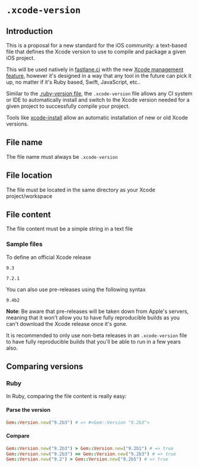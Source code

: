 # `.xcode-version`

## Introduction

This is a proposal for a new standard for the iOS community: a text-based file that defines the Xcode version to use to compile and package a given iOS project.

This will be used natively in [fastlane.ci](https://fastlane.ci) with the new [Xcode management feature](https://github.com/fastlane/ci/pull/819), however it's designed in a way that any tool in the future can pick it up, no matter if it's Ruby based, Swift, JavaScript, etc.. 

Similar to the [.ruby-version file](https://en.wikipedia.org/wiki/Ruby_Version_Manager), the `.xcode-version` file allows any CI system or IDE to automatically install and switch to the Xcode version needed for a given project to successfully compile your project.

Tools like [xcode-install](https://github.com/krausefx/xcode-install) allow an automatic installation of new or old Xcode versions.

## File name

The file name must always be `.xcode-version`

## File location

The file must be located in the same directory as your Xcode project/workspace

## File content

The file content must be a simple string in a text file

### Sample files

To define an official Xcode release

```
9.3
```

```
7.2.1
```

You can also use pre-releases using the following syntax

```
9.4b2
```

**Note**: Be aware that pre-releases will be taken down from Apple's servers, meaning that it won't allow you to have fully reproducible builds as you can't download the Xcode release once it's gone.

It is recommended to only use non-beta releases in an `.xcode-version` file to have fully reproducible builds that you'll be able to run in a few years also.

## Comparing versions

### Ruby

In Ruby, comparing the file content is really easy:

#### Parse the version

```ruby
Gem::Version.new("9.2b3") # => #<Gem::Version "9.2b3">
```

#### Compare

```ruby
Gem::Version.new("9.2b3") > Gem::Version.new("9.2b1") # => true
Gem::Version.new("9.2b3") == Gem::Version.new("9.2b3") # => true
Gem::Version.new("9.2") > Gem::Version.new("9.2b5") # => true
```
